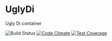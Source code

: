 UglyDi
======

Ugly Di container

![Build Status](https://travis-ci.org/GeeH/UglyDi.svg?branch=master)
[![Code Climate](https://codeclimate.com/github/GeeH/UglyDi/badges/gpa.svg)](https://codeclimate.com/github/GeeH/UglyDi)
[![Test Coverage](https://codeclimate.com/github/GeeH/UglyDi/badges/coverage.svg)](https://codeclimate.com/github/GeeH/UglyDi)
